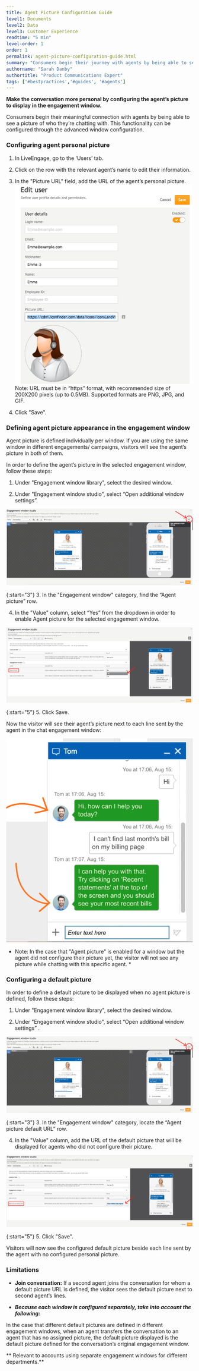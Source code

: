 ```yaml
---
title: Agent Picture Configuration Guide
level1: Documents
level2: Data
level3: Customer Experience
readtime: "5 min"
level-order: 1
order: 1
permalink: agent-picture-configuration-guide.html
summary: "Consumers begin their journey with agents by being able to see a picture of who they’re chatting with."
authorname: "Sarah Danby"
authortitle: "Product Communications Expert"
tags: ['#bestpractices','#guides', '#agents']
---
```


**Make the conversation more personal by configuring the agent’s picture to display in the engagement window.**

Consumers begin their meaningful connection with agents by being able to see a picture of who they’re chatting with. This functionality can be configured through the advanced window configuration.

### Configuring agent personal picture

1. In LiveEngage, go to the ‘Users’ tab.

2. Click on the row with the relevant agent’s name to edit their information.

3. In the "Picture URL" field, add the URL of the agent’s personal picture. 
![image alt text](img/edituser.png)
Note: URL must be in “https” format, with recommended size of 200X200 pixels (up to 0.5MB). Supported formats are PNG, JPG, and GIF.

4. Click "Save".

### Defining agent picture appearance in the engagement window

Agent picture is defined individually per window. If you are using the same window in different engagements/ campaigns, visitors will see the agent’s picture in both of them.

In order to define the agent’s picture in the selected engagement window, follow these steps:

1. Under "Engagement window library", select the desired window.

2. Under "Engagement window studio", select “Open additional window settings”.


![image alt text](img/windowstudio.png)

{:start="3"}
3. In the "Engagement window" category, find the “Agent picture” row.

4. In the "Value" column, select “Yes” from the dropdown in order to enable Agent picture for the selected engagement window.

![image alt text](img/picturevalue.png)

{:start="5"}
5. Click Save.

Now the visitor will see their agent’s picture next to each line sent by the agent in the chat engagement window:


![image alt text](img/picturewindow.png)

* Note: In the case that "Agent picture" is enabled for a window but the agent did not configure their picture yet, the visitor will not see any picture while chatting with this specific agent. *

### Configuring a default picture

In order to define a default picture to be displayed when no agent picture is defined, follow these steps:

1. Under "Engagement window library", select the desired window.

2. Under "Engagement window studio", select “Open additional window settings” .

![image alt text](img/windowsettings.png)

{:start="3"}
3. In the "Engagement window" category, locate the “Agent picture default URL” row.

4. In the "Value" column, add the URL of the default picture that will be displayed for agents who did not configure their picture.

![image alt text](img/picturevalue2.png)

{:start="5"}
5. Click "Save".

Visitors will now see the configured default picture beside each line sent by the agent with no configured personal picture.

### Limitations

* **Join conversation:** If a second agent joins the conversation for whom a default picture URL is defined, the visitor sees the default picture next to second agent’s lines.

* **_Because each window is configured separately, take into account the following:_**

In the case that different default pictures are defined in different engagement windows, when an agent transfers the conversation to an agent that has no assigned picture, the default picture displayed is the default picture defined for the conversation’s original engagement window.

** Relevant to accounts using separate engagement windows for different departments.**
